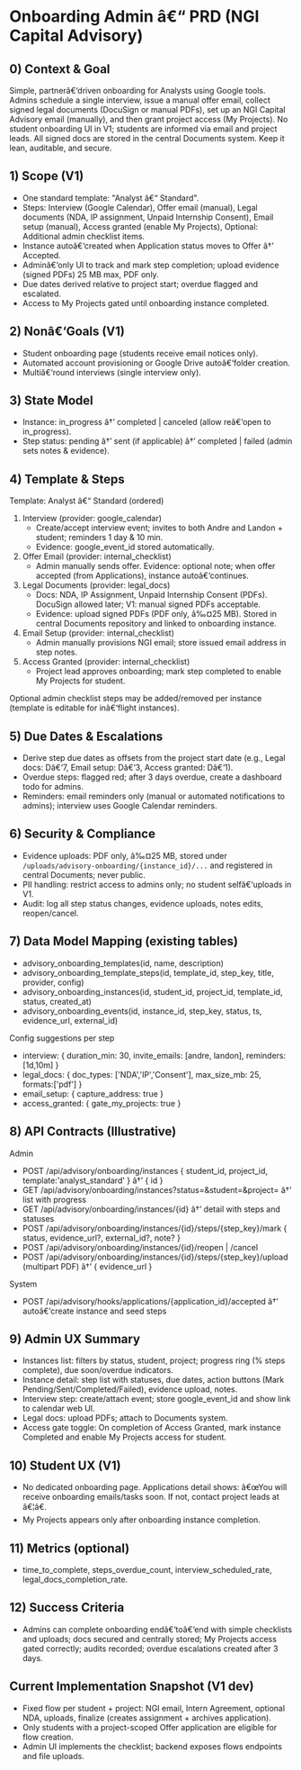 ﻿# Onboarding Admin â€“ PRD (NGI Capital Advisory)

## 0) Context & Goal
Simple, partnerâ€‘driven onboarding for Analysts using Google tools. Admins schedule a single interview, issue a manual offer email, collect signed legal documents (DocuSign or manual PDFs), set up an NGI Capital Advisory email (manually), and then grant project access (My Projects). No student onboarding UI in V1; students are informed via email and project leads. All signed docs are stored in the central Documents system. Keep it lean, auditable, and secure.

## 1) Scope (V1)
- One standard template: "Analyst â€“ Standard".
- Steps: Interview (Google Calendar), Offer email (manual), Legal documents (NDA, IP assignment, Unpaid Internship Consent), Email setup (manual), Access granted (enable My Projects), Optional: Additional admin checklist items.
- Instance autoâ€‘created when Application status moves to Offer â†’ Accepted.
- Adminâ€‘only UI to track and mark step completion; upload evidence (signed PDFs) 25 MB max, PDF only.
- Due dates derived relative to project start; overdue flagged and escalated.
- Access to My Projects gated until onboarding instance completed.

## 2) Nonâ€‘Goals (V1)
- Student onboarding page (students receive email notices only).
- Automated account provisioning or Google Drive autoâ€‘folder creation.
- Multiâ€‘round interviews (single interview only).

## 3) State Model
- Instance: in_progress â†’ completed | canceled (allow reâ€‘open to in_progress).
- Step status: pending â†’ sent (if applicable) â†’ completed | failed (admin sets notes & evidence).

## 4) Template & Steps
Template: Analyst â€“ Standard (ordered)
1) Interview (provider: google_calendar)
   - Create/accept interview event; invites to both Andre and Landon + student; reminders 1 day & 10 min.
   - Evidence: google_event_id stored automatically.
2) Offer Email (provider: internal_checklist)
   - Admin manually sends offer. Evidence: optional note; when offer accepted (from Applications), instance autoâ€‘continues.
3) Legal Documents (provider: legal_docs)
   - Docs: NDA, IP Assignment, Unpaid Internship Consent (PDFs). DocuSign allowed later; V1: manual signed PDFs acceptable.
   - Evidence: upload signed PDFs (PDF only, â‰¤25 MB). Stored in central Documents repository and linked to onboarding instance.
4) Email Setup (provider: internal_checklist)
   - Admin manually provisions NGI email; store issued email address in step notes.
5) Access Granted (provider: internal_checklist)
   - Project lead approves onboarding; mark step completed to enable My Projects for student.

Optional admin checklist steps may be added/removed per instance (template is editable for inâ€‘flight instances).

## 5) Due Dates & Escalations
- Derive step due dates as offsets from the project start date (e.g., Legal docs: Dâ€‘7, Email setup: Dâ€‘3, Access granted: Dâ€‘1).
- Overdue steps: flagged red; after 3 days overdue, create a dashboard todo for admins.
- Reminders: email reminders only (manual or automated notifications to admins); interview uses Google Calendar reminders.

## 6) Security & Compliance
- Evidence uploads: PDF only, â‰¤25 MB, stored under `/uploads/advisory-onboarding/{instance_id}/...` and registered in central Documents; never public.
- PII handling: restrict access to admins only; no student selfâ€‘uploads in V1.
- Audit: log all step status changes, evidence uploads, notes edits, reopen/cancel.

## 7) Data Model Mapping (existing tables)
- advisory_onboarding_templates(id, name, description)
- advisory_onboarding_template_steps(id, template_id, step_key, title, provider, config)
- advisory_onboarding_instances(id, student_id, project_id, template_id, status, created_at)
- advisory_onboarding_events(id, instance_id, step_key, status, ts, evidence_url, external_id)

Config suggestions per step
- interview: { duration_min: 30, invite_emails: [andre, landon], reminders: [1d,10m] }
- legal_docs: { doc_types: ['NDA','IP','Consent'], max_size_mb: 25, formats:['pdf'] }
- email_setup: { capture_address: true }
- access_granted: { gate_my_projects: true }

## 8) API Contracts (Illustrative)
Admin
- POST /api/advisory/onboarding/instances { student_id, project_id, template:'analyst_standard' } â†’ { id }
- GET /api/advisory/onboarding/instances?status=&student=&project= â†’ list with progress
- GET /api/advisory/onboarding/instances/{id} â†’ detail with steps and statuses
- POST /api/advisory/onboarding/instances/{id}/steps/{step_key}/mark { status, evidence_url?, external_id?, note? }
- POST /api/advisory/onboarding/instances/{id}/reopen | /cancel
- POST /api/advisory/onboarding/instances/{id}/steps/{step_key}/upload (multipart PDF) â†’ { evidence_url }

System
- POST /api/advisory/hooks/applications/{application_id}/accepted â†’ autoâ€‘create instance and seed steps

## 9) Admin UX Summary
- Instances list: filters by status, student, project; progress ring (% steps complete), due soon/overdue indicators.
- Instance detail: step list with statuses, due dates, action buttons (Mark Pending/Sent/Completed/Failed), evidence upload, notes.
- Interview step: create/attach event; store google_event_id and show link to calendar web UI.
- Legal docs: upload PDFs; attach to Documents system.
- Access gate toggle: On completion of Access Granted, mark instance Completed and enable My Projects access for student.

## 10) Student UX (V1)
- No dedicated onboarding page. Applications detail shows: â€œYou will receive onboarding emails/tasks soon. If not, contact project leads at â€¦â€.
- My Projects appears only after onboarding instance completion.

## 11) Metrics (optional)
- time_to_complete, steps_overdue_count, interview_scheduled_rate, legal_docs_completion_rate.

## 12) Success Criteria
- Admins can complete onboarding endâ€‘toâ€‘end with simple checklists and uploads; docs secured and centrally stored; My Projects access gated correctly; audits recorded; overdue escalations created after 3 days.

## Current Implementation Snapshot (V1 dev)
- Fixed flow per student + project: NGI email, Intern Agreement, optional NDA, uploads, finalize (creates assignment + archives application).
- Only students with a project-scoped Offer application are eligible for flow creation.
- Admin UI implements the checklist; backend exposes flows endpoints and file uploads.

